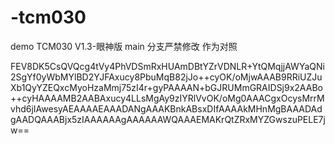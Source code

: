 # -tcm030
demo
TCM030 V1.3-眼神版
main 分支严禁修改 作为对照

FEV8DK5CsQVQcg4tVy4PhVDSmRxHUAmDBtYZrVDNLR+YtQMqjjAWYaQNi2SgYf0yWbMYlBD2YJFAxucy8PbuMqB82jJo++cyOK/oMjwAAAB9RRiUZJuXb1QyYZEQxcMyoHzaMmj75zI4r+gyPAAAAN+bGJRUMmGRAIDSj9x2AABo++cyHAAAAMB2AABAxucy4LLsMgAy9zIYRlVvOK/oMg0AAACgxOcysMrrMvhd6jIAwesyAEAAAAEAAADANgAAAKBnkABsxDIfAAAAkMHnMgBAAADAdgAADQAAABjx5zIAAAAAAgAAAAAAWQAAAEMAKrQtZRxMYZGwszuPELE7jw==
